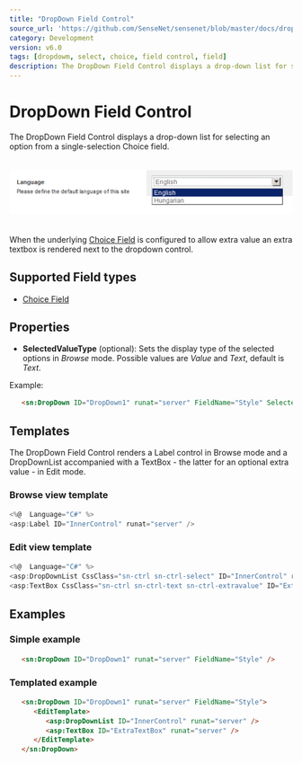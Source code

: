 ```yaml
---
title: "DropDown Field Control"
source_url: 'https://github.com/SenseNet/sensenet/blob/master/docs/dropdown-fieldcontrol.md'
category: Development
version: v6.0
tags: [dropdowm, select, choice, field control, field]
description: The DropDown Field Control displays a drop-down list for selecting an option from a single-selection Choice field.
---
```


# DropDown Field Control

The DropDown Field Control displays a drop-down list for selecting an option from a single-selection Choice field.

<img src="https://raw.githubusercontent.com/SenseNet/sensenet/master/docs/images/DropDown.png" style="margin: 20px auto" />

When the underlying [Choice Field](/docs/choice-field) is configured to allow extra value an extra textbox is rendered next to the dropdown control.

## Supported Field types

- [Choice Field](/docs/choice-field)

## Properties

- **SelectedValueType** (optional): Sets the display type of the selected options in *Browse* mode. Possible values are *Value* and *Text*, default is *Text*.

Example:

```html
   <sn:DropDown ID="DropDown1" runat="server" FieldName="Style" SelectedValueType="Value" />
```

## Templates

The DropDown Field Control renders a Label control in Browse mode and a DropDownList accompanied with a TextBox - the latter for an optional extra value - in Edit mode.

### Browse view template

```csharp
<%@  Language="C#" %>
<asp:Label ID="InnerControl" runat="server" />
```

### Edit view template

```csharp
<%@  Language="C#" %>
<asp:DropDownList CssClass="sn-ctrl sn-ctrl-select" ID="InnerControl" runat="server" />
<asp:TextBox CssClass="sn-ctrl sn-ctrl-text sn-ctrl-extravalue" ID="ExtraTextBox" runat="server" />
```

## Examples

### Simple example

```html
   <sn:DropDown ID="DropDown1" runat="server" FieldName="Style" />
```

### Templated example

```html
   <sn:DropDown ID="DropDown1" runat="server" FieldName="Style">
      <EditTemplate>
         <asp:DropDownList ID="InnerControl" runat="server" />
         <asp:TextBox ID="ExtraTextBox" runat="server" />
      </EditTemplate>
   </sn:DropDown>
```